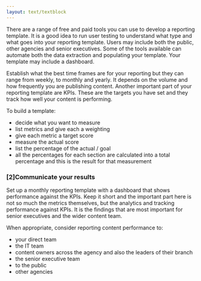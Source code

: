 ```yaml
---
layout: text/textblock
---
```


There are a range of free and paid tools you can use to develop a reporting template. It is a good idea to run user testing to understand what type and what goes into your reporting template. Users may include both the public, other agencies and senior executives. Some of the tools available can automate both the data extraction and populating your template. Your template may include a dashboard.

Establish what the best time frames are for your reporting but they can range from weekly, to monthly and yearly. It depends on the volume and how frequently you are publishing content. Another important part of your reporting template are KPIs. These are the targets you have set and they track how well your content is performing.

To build a template:

- decide what you want to measure
- list metrics and give each a weighting
- give each metric a target score
- measure the actual score
- list the percentage of the actual / goal
- all the percentages for each section are calculated into a total percentage and this is the result for that measurement

### [2]Communicate your results
Set up a monthly reporting template with a dashboard that shows performance against the KPIs. Keep it short and the important part here is not so much the metrics themselves, but the analytics and tracking performance against KPIs. It is the findings that are most important for senior executives and the wider content team.

When appropriate, consider reporting content performance to:
- your direct team
- the IT team
- content owners across the agency and also the leaders of their branch
- the senior executive team
- to the public
- other agencies 